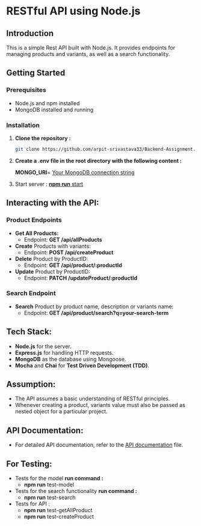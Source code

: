# RESTful API using Node.js

## Introduction

This is a simple Rest API built with Node.js. It provides endpoints for managing products and variants, as well as a search functionality.


## Getting Started

### Prerequisites

- Node.js and npm installed
- MongoDB installed and running

### Installation

1. **Clone the repository :**
   ```bash
   git clone https://github.com/arpit-srivastava33/Backend-Assignment.git
2. **Create a .env file in the root directory with the following content :**
    
   **MONGO_URI**= [Your MongoDB connection string](readme.com)

3. Start server :
   <ins> **npm run** start</ins>


## Interacting with the API:

### Product Endpoints
- **Get All Products:**
   - Endpoint: **GET /api/allProducts**
- **Create** Products with variants:
    - Endpoint: **POST /api/createProduct**
- **Delete** Product by ProductID:
    - Endpoint: **GET /api/product/:productId**
- **Update** Product by ProductID:
    - Endpoint: **PATCH /updateProduct/:productId**
 
 ### Search Endpoint
 - **Search** Product by product name, description or variants name:
    - Endpoint: **GET /api/product/search?q=your-search-term**

## Tech Stack:
  - **Node.js** for the server.
  - **Express.js** for handling HTTP requests.
  - **MongoDB** as the database using Mongoose.
  - **Mocha** and **Chai** for **Test Driven Development (TDD)**.

## Assumption:
- The API assumes a basic understanding of RESTful principles.
- Whenever creating a product, variants value must also be passed as nested object for a particular project.

## API Documentation:
- For detailed API documentation, refer to the [API documentation](https://documenter.getpostman.com/view/24375730/2s9Yyv9zXL) file.

## For Testing:
 -  Tests for the model **run command :**
      - **npm run** test-model
 -   Tests for the search functionality **run command :**
     - **npm run** test-search
 -   Tests for API :
       - **npm run** test-getAllProduct
       - **npm run** test-createProduct



  

